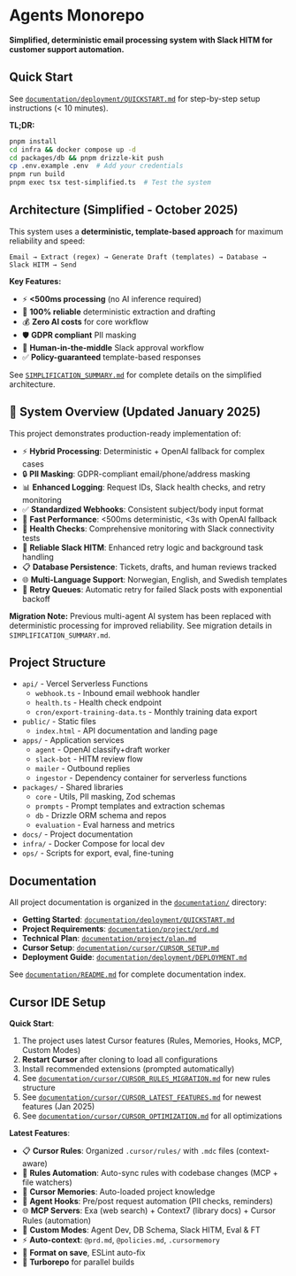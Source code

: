 # Agents Monorepo

**Simplified, deterministic email processing system with Slack HITM for customer support automation.**

## Quick Start

See [`documentation/deployment/QUICKSTART.md`](documentation/deployment/QUICKSTART.md) for step-by-step setup instructions (< 10 minutes).

**TL;DR:**

```bash
pnpm install
cd infra && docker compose up -d
cd packages/db && pnpm drizzle-kit push
cp .env.example .env  # Add your credentials
pnpm run build
pnpm exec tsx test-simplified.ts  # Test the system
```

## Architecture (Simplified - October 2025)

This system uses a **deterministic, template-based approach** for maximum reliability and speed:

```
Email → Extract (regex) → Generate Draft (templates) → Database → Slack HITM → Send
```

**Key Features:**
- ⚡ **<500ms processing** (no AI inference required)
- 🎯 **100% reliable** deterministic extraction and drafting
- 💰 **Zero AI costs** for core workflow
- 🛡️ **GDPR compliant** PII masking
- 🤝 **Human-in-the-middle** Slack approval workflow
- ✅ **Policy-guaranteed** template-based responses

See [`SIMPLIFICATION_SUMMARY.md`](SIMPLIFICATION_SUMMARY.md) for complete details on the simplified architecture.

## 🎯 System Overview (Updated January 2025)

This project demonstrates production-ready implementation of:

- ⚡ **Hybrid Processing**: Deterministic + OpenAI fallback for complex cases
- 🔒 **PII Masking**: GDPR-compliant email/phone/address masking
- 📊 **Enhanced Logging**: Request IDs, Slack health checks, and retry monitoring
- ✅ **Standardized Webhooks**: Consistent subject/body input format
- 🚀 **Fast Performance**: <500ms deterministic, <3s with OpenAI fallback
- 🎯 **Health Checks**: Comprehensive monitoring with Slack connectivity tests
- 🤝 **Reliable Slack HITM**: Enhanced retry logic and background task handling
- 📋 **Database Persistence**: Tickets, drafts, and human reviews tracked
- 🌐 **Multi-Language Support**: Norwegian, English, and Swedish templates
- 🔄 **Retry Queues**: Automatic retry for failed Slack posts with exponential backoff

**Migration Note:** Previous multi-agent AI system has been replaced with deterministic processing for improved reliability. See migration details in `SIMPLIFICATION_SUMMARY.md`.

## Project Structure

- `api/` - Vercel Serverless Functions
  - `webhook.ts` - Inbound email webhook handler
  - `health.ts` - Health check endpoint
  - `cron/export-training-data.ts` - Monthly training data export
- `public/` - Static files
  - `index.html` - API documentation and landing page
- `apps/` - Application services
  - `agent` - OpenAI classify+draft worker
  - `slack-bot` - HITM review flow
  - `mailer` - Outbound replies
  - `ingestor` - Dependency container for serverless functions
- `packages/` - Shared libraries
  - `core` - Utils, PII masking, Zod schemas
  - `prompts` - Prompt templates and extraction schemas
  - `db` - Drizzle ORM schema and repos
  - `evaluation` - Eval harness and metrics
- `docs/` - Project documentation
- `infra/` - Docker Compose for local dev
- `ops/` - Scripts for export, eval, fine-tuning

## Documentation

All project documentation is organized in the [`documentation/`](documentation/) directory:

- **Getting Started**: [`documentation/deployment/QUICKSTART.md`](documentation/deployment/QUICKSTART.md)
- **Project Requirements**: [`documentation/project/prd.md`](documentation/project/prd.md)
- **Technical Plan**: [`documentation/project/plan.md`](documentation/project/plan.md)
- **Cursor Setup**: [`documentation/cursor/CURSOR_SETUP.md`](documentation/cursor/CURSOR_SETUP.md)
- **Deployment Guide**: [`documentation/deployment/DEPLOYMENT.md`](documentation/deployment/DEPLOYMENT.md)

See [`documentation/README.md`](documentation/README.md) for complete documentation index.

## Cursor IDE Setup

**Quick Start**:

1. The project uses latest Cursor features (Rules, Memories, Hooks, MCP, Custom Modes)
2. **Restart Cursor** after cloning to load all configurations
3. Install recommended extensions (prompted automatically)
4. See [`documentation/cursor/CURSOR_RULES_MIGRATION.md`](documentation/cursor/CURSOR_RULES_MIGRATION.md) for new rules structure
5. See [`documentation/cursor/CURSOR_LATEST_FEATURES.md`](documentation/cursor/CURSOR_LATEST_FEATURES.md) for newest features (Jan 2025)
6. See [`documentation/cursor/CURSOR_OPTIMIZATION.md`](documentation/cursor/CURSOR_OPTIMIZATION.md) for all optimizations

**Latest Features**:

- 📋 **Cursor Rules**: Organized `.cursor/rules/` with `.mdc` files (context-aware)
- 🤖 **Rules Automation**: Auto-sync rules with codebase changes (MCP + file watchers)
- 🧠 **Cursor Memories**: Auto-loaded project knowledge
- 🔗 **Agent Hooks**: Pre/post request automation (PII checks, reminders)
- 🌐 **MCP Servers**: Exa (web search) + Context7 (library docs) + Cursor Rules (automation)
- 🎯 **Custom Modes**: Agent Dev, DB Schema, Slack HITM, Eval & FT
- ⚡ **Auto-context**: `@prd.md`, `@policies.md`, `.cursormemory`
- 🎨 **Format on save**, ESLint auto-fix
- 🚀 **Turborepo** for parallel builds
